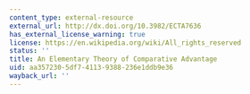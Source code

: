 ```yaml
---
content_type: external-resource
external_url: http://dx.doi.org/10.3982/ECTA7636
has_external_license_warning: true
license: https://en.wikipedia.org/wiki/All_rights_reserved
status: ''
title: An Elementary Theory of Comparative Advantage
uid: aa357230-5df7-4113-9388-236e1ddb9e36
wayback_url: ''
---
```

